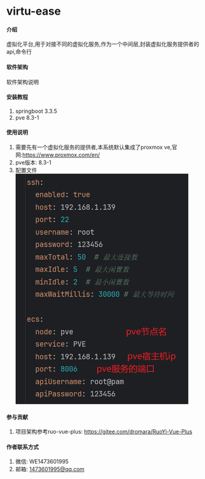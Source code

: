 # virtu-ease

#### 介绍
虚拟化平台,用于对接不同的虚拟化服务,作为一个中间层,封装虚拟化服务提供者的api,命令行

#### 软件架构
软件架构说明


#### 安装教程

1.  springboot 3.3.5
2.  pve 8.3-1

#### 使用说明

1.  需要先有一个虚拟化服务的提供者,本系统默认集成了proxmox ve,官网:https://www.proxmox.com/en/
2.  pve版本: 8.3-1
3.  配置文件![img_1.png](img_1.png)

#### 参与贡献
1. 项目架构参考ruo-vue-plus: https://gitee.com/dromara/RuoYi-Vue-Plus


#### 作者联系方式
1. 微信: WE1473601995
2. 邮箱: 1473601995@qq.com


